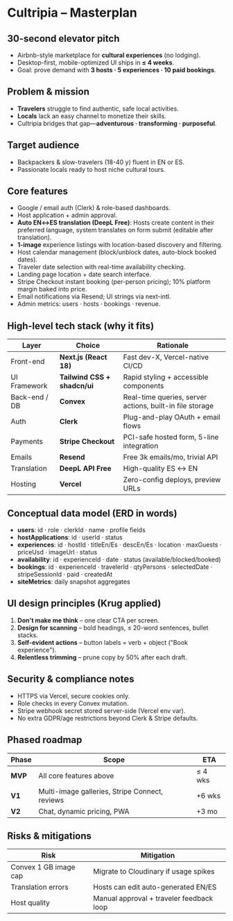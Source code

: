 # Cultripia – Masterplan

## 30-second elevator pitch  
- Airbnb-style marketplace for **cultural experiences** (no lodging).  
- Desktop-first, mobile-optimized UI ships in **≤ 4 weeks**.  
- Goal: prove demand with **3 hosts · 5 experiences · 10 paid bookings**.

## Problem & mission  
- **Travelers** struggle to find authentic, safe local activities.  
- **Locals** lack an easy channel to monetize their skills.  
- Cultripia bridges that gap—**adventurous · transforming · purposeful**.

## Target audience  
- Backpackers & slow-travelers (18-40 y) fluent in EN or ES.  
- Passionate locals ready to host niche cultural tours.

## Core features  
- Google / email auth (Clerk) & role-based dashboards.  
- Host application + admin approval.  
- **Auto EN↔ES translation (DeepL Free)**: Hosts create content in their preferred language, system translates on form submit (editable after translation).  
- **1-image** experience listings with location-based discovery and filtering.  
- Host calendar management (block/unblock dates, auto-block booked dates).  
- Traveler date selection with real-time availability checking.  
- Landing page location + date search interface.  
- Stripe Checkout instant booking (per-person pricing); 10% platform margin baked into price.  
- Email notifications via Resend; UI strings via next-intl.  
- Admin metrics: users · hosts · bookings · revenue.

## High-level tech stack (why it fits)  
| Layer | Choice | Rationale |  
|-------|--------|-----------|  
| Front-end | **Next.js (React 18)** | Fast dev-X, Vercel-native CI/CD |  
| UI Framework | **Tailwind CSS + shadcn/ui** | Rapid styling + accessible components |  
| Back-end / DB | **Convex** | Real-time queries, server actions, built-in file storage |  
| Auth | **Clerk** | Plug-and-play OAuth + email flows |  
| Payments | **Stripe Checkout** | PCI-safe hosted form, 5-line integration |  
| Emails | **Resend** | Free 3k emails/mo, trivial API |  
| Translation | **DeepL API Free** | High-quality ES ↔ EN |  
| Hosting | **Vercel** | Zero-config deploys, preview URLs |

## Conceptual data model (ERD in words)  
- **users**: id · role · clerkId · name · profile fields    
- **hostApplications**: id · userId · status    
- **experiences**: id · hostId · titleEn/Es · descEn/Es · location · maxGuests · priceUsd · imageUrl · status    
- **availability**: id · experienceId · date · status (available/blocked/booked)
- **bookings**: id · experienceId · travelerId · qtyPersons · selectedDate · stripeSessionId · paid · createdAt    
- **siteMetrics**: daily snapshot aggregates

## UI design principles (Krug applied)  
1. **Don't make me think** – one clear CTA per screen.    
2. **Design for scanning** – bold headings, ≤ 20-word sentences, bullet stacks.    
3. **Self-evident actions** – button labels = verb + object ("Book experience").    
4. **Relentless trimming** – prune copy by 50% after each draft.

## Security & compliance notes  
- HTTPS via Vercel, secure cookies only.  
- Role checks in every Convex mutation.  
- Stripe webhook secret stored server-side (Vercel env var).  
- No extra GDPR/age restrictions beyond Clerk & Stripe defaults.

## Phased roadmap  
| Phase | Scope | ETA |  
|-------|-------|-----|  
| **MVP** | All core features above | ≤ 4 wks |  
| **V1** | Multi-image galleries, Stripe Connect, reviews | +6 wks |  
| **V2** | Chat, dynamic pricing, PWA | +3 mo |

## Risks & mitigations  
| Risk | Mitigation |  
|------|------------|  
| Convex 1 GB image cap | Migrate to Cloudinary if usage spikes |  
| Translation errors | Hosts can edit auto-generated EN/ES |  
| Host quality | Manual approval + traveler feedback loop |